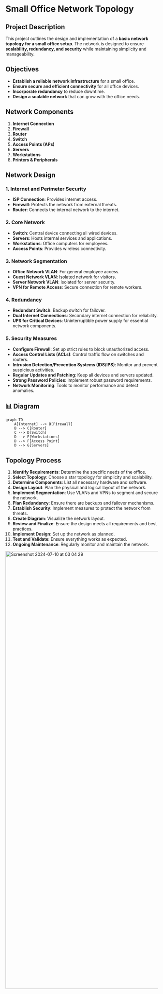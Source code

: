 #  Small Office Network Topology

##  **Project Description**

This project outlines the design and implementation of a **basic network topology for a small office setup**. The network is designed to ensure **scalability, redundancy, and security** while maintaining simplicity and manageability.

##  **Objectives**

- **Establish a reliable network infrastructure** for a small office.
- **Ensure secure and efficient connectivity** for all office devices.
- **Incorporate redundancy** to reduce downtime.
- **Design a scalable network** that can grow with the office needs.

##  **Network Components**

1. **Internet Connection** 
2. **Firewall** 
3. **Router** 
4. **Switch** 
5. **Access Points (APs)** 
6. **Servers** 
7. **Workstations** 
8. **Printers & Peripherals** 

##  **Network Design**

### **1. Internet and Perimeter Security**
- **ISP Connection**: Provides internet access.
- **Firewall**: Protects the network from external threats.
- **Router**: Connects the internal network to the internet.

### **2. Core Network**
- **Switch**: Central device connecting all wired devices.
- **Servers**: Hosts internal services and applications.
- **Workstations**: Office computers for employees.
- **Access Points**: Provides wireless connectivity.

### **3. Network Segmentation**
- **Office Network VLAN**: For general employee access.
- **Guest Network VLAN**: Isolated network for visitors.
- **Server Network VLAN**: Isolated for server security.
- **VPN for Remote Access**: Secure connection for remote workers.

### **4. Redundancy**
- **Redundant Switch**: Backup switch for failover.
- **Dual Internet Connections**: Secondary internet connection for reliability.
- **UPS for Critical Devices**: Uninterruptible power supply for essential network components.

### **5. Security Measures**
- **Configure Firewall**: Set up strict rules to block unauthorized access.
- **Access Control Lists (ACLs)**: Control traffic flow on switches and routers.
- **Intrusion Detection/Prevention Systems (IDS/IPS)**: Monitor and prevent suspicious activities.
- **Regular Updates and Patching**: Keep all devices and servers updated.
- **Strong Password Policies**: Implement robust password requirements.
- **Network Monitoring**: Tools to monitor performance and detect anomalies.

## 📊 **Diagram**

```mermaid
graph TD
    A[Internet] --> B[Firewall]
    B --> C[Router]
    C --> D[Switch]
    D --> E[Workstations]
    D --> F[Access Point]
    D --> G[Servers]
```

##  **Topology Process**

1. **Identify Requirements**: Determine the specific needs of the office.
2. **Select Topology**: Choose a star topology for simplicity and scalability.
3. **Determine Components**: List all necessary hardware and software.
4. **Design Layout**: Plan the physical and logical layout of the network.
5. **Implement Segmentation**: Use VLANs and VPNs to segment and secure the network.
6. **Plan Redundancy**: Ensure there are backups and failover mechanisms.
7. **Establish Security**: Implement measures to protect the network from threats.
8. **Create Diagram**: Visualize the network layout.
9. **Review and Finalize**: Ensure the design meets all requirements and best practices.
10. **Implement Design**: Set up the network as planned.
11. **Test and Validate**: Ensure everything works as expected.
12. **Ongoing Maintenance**: Regularly monitor and maintain the network.

<img width="1440" alt="Screenshot 2024-07-10 at 03 04 29" src="https://github.com/user-attachments/assets/002d82dd-1c56-43a6-9653-fce9e3682513">


